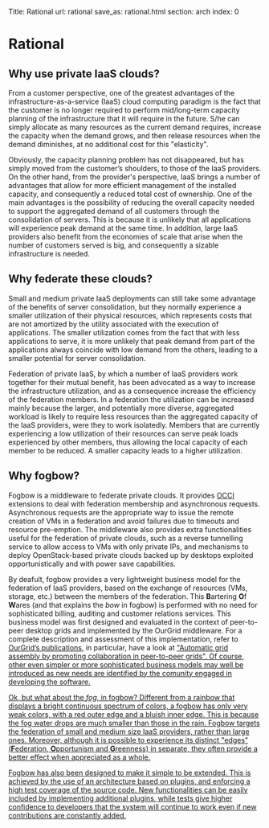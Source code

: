 Title: Rational
url: rational
save_as: rational.html
section: arch
index: 0

# Rational

## Why use private IaaS clouds?

From a customer perspective, one of the greatest advantages of the infrastructure-as-a-service (IaaS) cloud computing paradigm is the fact that the customer is no longer required to perform mid/long-term capacity planning of the infrastructure that it will require in the future. S/he can simply allocate as many resources as the current demand requires, increase the capacity when the demand grows, and then release resources when the demand diminishes, at no additional cost for this "elasticity".

Obviously, the capacity planning problem has not disappeared, but has simply moved from the customer’s shoulders, to those of the IaaS providers. On the other hand, from the provider's perspective, IaaS brings a number of advantages that allow for more efficient management of the installed capacity, and consequently a reduced total cost of ownership. One of the main advantages is the possibility of reducing the overall capacity needed to support the aggregated demand of all customers through the consolidation of servers. This is because it is unlikely that all applications will experience peak demand at the same time. In addition, large IaaS providers also benefit from the economies of scale that arise when the number of customers served is big, and consequently a sizable infrastructure is needed.

## Why federate these clouds?

Small and medium private IaaS deployments can still take some advantage of the benefits of server consolidation, but they normally experience a smaller utilization of their physical resources, which represents costs that are not amortized by the utility associated with the execution of applications. The smaller utilization comes from the fact that with less applications to serve, it is more unlikely that peak demand from part of the applications always coincide with low demand from the others, leading to a smaller potential for server consolidation.

Federation of private IaaS, by which a number of IaaS providers work together for their mutual benefit, has been advocated as a way to increase the infrastructure utilization, and as a consequence increase the efficiency of the federation members. In a federation the utilization can be increased mainly because the larger, and potentially more diverse, aggregated workload is likely to require less resources than the aggregated capacity of the IaaS providers, were they to work isolatedly. Members that are currently experiencing a low utilization of their resources can serve peak loads experienced by other members, thus allowing the local capacity of each member to be reduced. A smaller capacity leads to a higher utilization.

## Why fogbow?

Fogbow is a middleware to federate private clouds. It provides <a href=http://occi-wg.org/ target="_blank">OCCI</a> extensions to deal with federation membership and asynchronous requests. Asynchronous requests are the appropriate way to issue the remote creation of VMs in a federation and avoid failures due to timeouts and resource pre-emption. The middleware also provides extra functionalities useful for the federation of private clouds, such as a reverse tunnelling service to allow access to VMs with only private IPs, and mechanisms to deploy OpenStack-based private clouds backed up by desktops exploited opportunistically and with power save capabilities.

By deafult, fogbow provides a very lightweight business model for the federation of IaaS providers, based on the exchange of resources (VMs, storage, etc.) between the members of the federation. This <b>B</b>artering <b>O</b>f <b>W</b>ares (and that explains the <i>bow</i> in fogbow) is performed with no need for sophisticated billing, auditing and customer relations services. This business model was first designed and evaluated in the context of peer-to-peer desktop grids and implemented by the <a hfer="http://www.ourgrid.org/" target=_blank>OurGrid middleware</a>. For a complete description and assessment of this implementation, refer to <a href="http://www.ourgrid.org/4.2.6/index.php/pt/research" target=_blank>OurGrid’s publications</a>, in particular, have a look at <a href="http://www.sciencedirect.com/science/article/pii/S0743731507000706" target=_blank>"Automatic grid assembly by promoting collaboration in peer-to-peer grids". Of course, other even simpler or more sophisticated business models may well be introduced as new needs are identified by the comunity engaged in developing the software.

Ok, but what about the <i>fog</i>, in fogbow? Different from a rainbow that displays a bright continuous spectrum of colors, a fogbow has only very weak colors, with a red outer edge and a bluish inner edge. This is because the fog water drops are much smaller than those in the rain. Fogbow targets the federation of small and medium size IaaS providers, rather than large ones. Moreover, although it is possible to experience its distinct "edges" (<b>F</b>ederation, <b>O</b>pportunism and <b>G</b>reenness) in separate, they often provide a better effect when appreciated as a whole.

Fogbow has also been designed to make it simple to be extended. This is achieved by the use of an architecture based on plugins, and enforcing a high test coverage of the source code. New functionalities can be easily included by implementing additional plugins, while tests give higher confidence to developers that the system will continue to work even if new contributions are constantly added.
